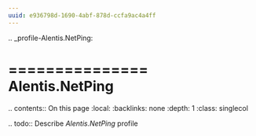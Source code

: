 ```yaml
---
uuid: e936798d-1690-4abf-878d-ccfa9ac4a4ff
---
```

.. _profile-Alentis.NetPing:

===============
Alentis.NetPing
===============

.. contents:: On this page
    :local:
    :backlinks: none
    :depth: 1
    :class: singlecol

.. todo::
    Describe *Alentis.NetPing* profile

